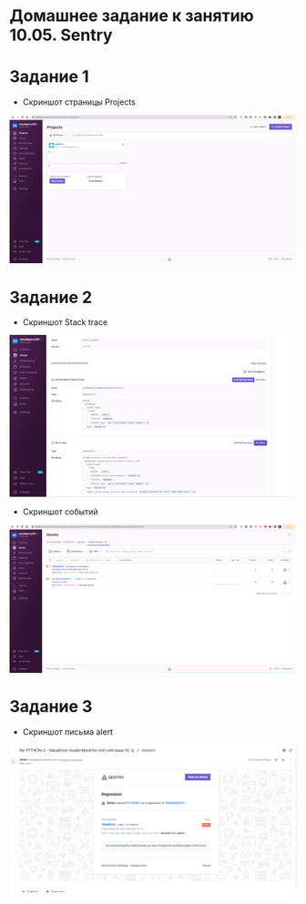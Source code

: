 # Домашнее задание к занятию 10.05. Sentry

# Задание 1

  - Скриншот страницы Projects

  ![Скриншот страницы Projects](images/screenshot_sentry_project.png)

# Задание 2

  - Скриншот Stack trace
  
  ![Скриншот Stack trace](images/screenshot_sentry_stacktrace.png)
  
  - Скриншот событий
  
  ![Скриншот событий](images/screenshot_sentry_events.png)
  
# Задание 3

  - Скриншот письма alert

  ![Скриншот письма alert](images/screenshot_sentry_email_message.png)
